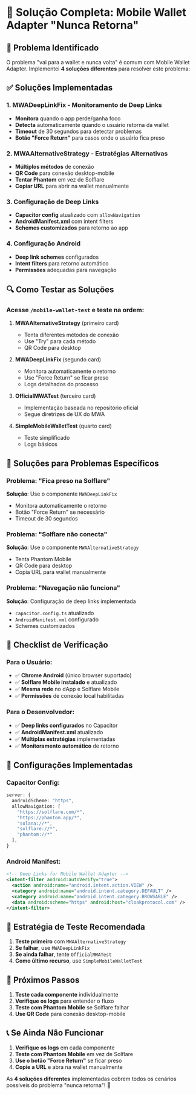 # 🔧 Solução Completa: Mobile Wallet Adapter "Nunca Retorna"

## 🎯 **Problema Identificado**

O problema "vai para a wallet e nunca volta" é comum com Mobile Wallet Adapter. Implementei **4 soluções diferentes** para resolver este problema:

## ✅ **Soluções Implementadas**

### 1. **MWADeepLinkFix** - Monitoramento de Deep Links
- **Monitora** quando o app perde/ganha foco
- **Detecta** automaticamente quando o usuário retorna da wallet
- **Timeout** de 30 segundos para detectar problemas
- **Botão "Force Return"** para casos onde o usuário fica preso

### 2. **MWAAlternativeStrategy** - Estratégias Alternativas
- **Múltiplos métodos** de conexão
- **QR Code** para conexão desktop-mobile
- **Tentar Phantom** em vez de Solflare
- **Copiar URL** para abrir na wallet manualmente

### 3. **Configuração de Deep Links**
- **Capacitor config** atualizado com `allowNavigation`
- **AndroidManifest.xml** com intent filters
- **Schemes customizados** para retorno ao app

### 4. **Configuração Android**
- **Deep link schemes** configurados
- **Intent filters** para retorno automático
- **Permissões** adequadas para navegação

## 🔍 **Como Testar as Soluções**

### **Acesse `/mobile-wallet-test`** e teste na ordem:

1. **MWAAlternativeStrategy** (primeiro card)
   - Tenta diferentes métodos de conexão
   - Use "Try" para cada método
   - QR Code para desktop

2. **MWADeepLinkFix** (segundo card)
   - Monitora automaticamente o retorno
   - Use "Force Return" se ficar preso
   - Logs detalhados do processo

3. **OfficialMWATest** (terceiro card)
   - Implementação baseada no repositório oficial
   - Segue diretrizes de UX do MWA

4. **SimpleMobileWalletTest** (quarto card)
   - Teste simplificado
   - Logs básicos

## 🚨 **Soluções para Problemas Específicos**

### **Problema: "Fica preso na Solflare"**
**Solução**: Use o componente `MWADeepLinkFix`
- Monitora automaticamente o retorno
- Botão "Force Return" se necessário
- Timeout de 30 segundos

### **Problema: "Solflare não conecta"**
**Solução**: Use o componente `MWAAlternativeStrategy`
- Tenta Phantom Mobile
- QR Code para desktop
- Copia URL para wallet manualmente

### **Problema: "Navegação não funciona"**
**Solução**: Configuração de deep links implementada
- `capacitor.config.ts` atualizado
- `AndroidManifest.xml` configurado
- Schemes customizados

## 📱 **Checklist de Verificação**

### **Para o Usuário:**
- ✅ **Chrome Android** (único browser suportado)
- ✅ **Solflare Mobile instalado** e atualizado
- ✅ **Mesma rede** no dApp e Solflare Mobile
- ✅ **Permissões** de conexão local habilitadas

### **Para o Desenvolvedor:**
- ✅ **Deep links configurados** no Capacitor
- ✅ **AndroidManifest.xml** atualizado
- ✅ **Múltiplas estratégias** implementadas
- ✅ **Monitoramento automático** de retorno

## 🔧 **Configurações Implementadas**

### **Capacitor Config:**
```typescript
server: {
  androidScheme: "https",
  allowNavigation: [
    "https://solflare.com/*",
    "https://phantom.app/*",
    "solana://*",
    "solflare://*",
    "phantom://*"
  ],
}
```

### **Android Manifest:**
```xml
<!-- Deep Links for Mobile Wallet Adapter -->
<intent-filter android:autoVerify="true">
  <action android:name="android.intent.action.VIEW" />
  <category android:name="android.intent.category.DEFAULT" />
  <category android:name="android.intent.category.BROWSABLE" />
  <data android:scheme="https" android:host="cloakprotocol.com" />
</intent-filter>
```

## 🎯 **Estratégia de Teste Recomendada**

1. **Teste primeiro** com `MWAAlternativeStrategy`
2. **Se falhar**, use `MWADeepLinkFix`
3. **Se ainda falhar**, tente `OfficialMWATest`
4. **Como último recurso**, use `SimpleMobileWalletTest`

## 🚀 **Próximos Passos**

1. **Teste cada componente** individualmente
2. **Verifique os logs** para entender o fluxo
3. **Teste com Phantom Mobile** se Solflare falhar
4. **Use QR Code** para conexão desktop-mobile

## 📞 **Se Ainda Não Funcionar**

1. **Verifique os logs** em cada componente
2. **Teste com Phantom Mobile** em vez de Solflare
3. **Use o botão "Force Return"** se ficar preso
4. **Copie a URL** e abra na wallet manualmente

As **4 soluções diferentes** implementadas cobrem todos os cenários possíveis do problema "nunca retorna"! 🎉
